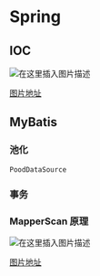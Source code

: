 # Spring 


## IOC 

![在这里插入图片描述](https://img-blog.csdnimg.cn/59ae660f06224aee903f5d70bd36918c.png)

[图片地址 ](https://img-blog.csdnimg.cn/59ae660f06224aee903f5d70bd36918c.png)


## MyBatis

### 池化

`PoodDataSource`

### 事务

### MapperScan 原理

![在这里插入图片描述](https://img-blog.csdnimg.cn/3a8cde3f431d4f68b645f0bfb4d3febb.png)

[图片地址](https://img-blog.csdnimg.cn/3a8cde3f431d4f68b645f0bfb4d3febb.png)
